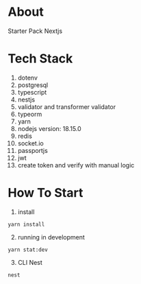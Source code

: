 # About

Starter Pack Nextjs

# Tech Stack

1. dotenv
2. postgresql
3. typescript
4. nestjs
5. validator and transformer validator
6. typeorm
7. yarn
8. nodejs version: 18.15.0
9. redis
10. socket.io
11. passportjs
12. jwt
13. create token and verify with manual logic

# How To Start

1. install

```ssh
yarn install
```

2. running in development

```ssh
yarn stat:dev
```

3. CLI Nest

```ssh
nest
```
